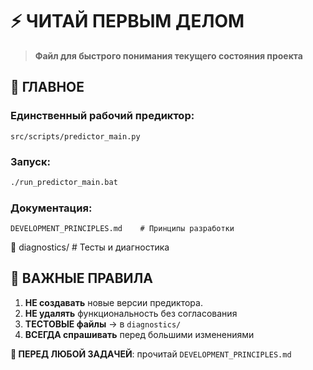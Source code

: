 # ⚡ ЧИТАЙ ПЕРВЫМ ДЕЛОМ

> **Файл для быстрого понимания текущего состояния проекта**

## 🎯 ГЛАВНОЕ

### Единственный рабочий предиктор:

```
src/scripts/predictor_main.py
```

### Запуск:

```bash
./run_predictor_main.bat
```

### Документация:

```
DEVELOPMENT_PRINCIPLES.md    # Принципы разработки
```

📁 diagnostics/ # Тесты и диагностика

## 🚨 ВАЖНЫЕ ПРАВИЛА

1. **НЕ создавать** новые версии предиктора.
2. **НЕ удалять** функциональность без согласования
3. **ТЕСТОВЫЕ файлы** → в `diagnostics/`
4. **ВСЕГДА спрашивать** перед большими изменениями

**🔄 ПЕРЕД ЛЮБОЙ ЗАДАЧЕЙ**: прочитай `DEVELOPMENT_PRINCIPLES.md`
